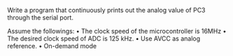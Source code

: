 Write a program that continuously prints out the analog value of PC3 through
the serial port. 

Assume the followings:
• The clock speed of the microcontroller is 16MHz
• The desired clock speed of ADC is 125 kHz.
• Use AVCC as analog reference.
• On-demand mode